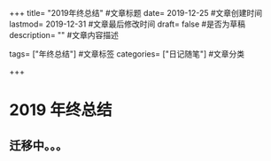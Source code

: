 +++ title= "2019年终总结" #文章标题 date= 2019-12-25 #文章创建时间 lastmod= 2019-12-31 #文章最后修改时间 draft= false #是否为草稿 description= "" #文章内容描述

tags= ["年终总结"] #文章标签 categories= ["日记随笔"] #文章分类

+++

# 2019 年终总结

## 迁移中。。。
